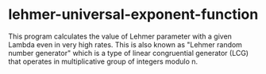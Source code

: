 # lehmer-universal-exponent-function
This program calculates the value of Lehmer parameter with a given Lambda even in very high rates. This is also known as "Lehmer random number generator" which is a type of linear congruential generator (LCG) that operates in multiplicative group of integers modulo n.
